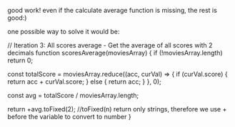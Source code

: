 good work!
even if the calculate average function is missing, the rest is good:)

one possible way to solve it would be:

// Iteration 3: All scores average - Get the average of all scores with 2 decimals
function scoresAverage(moviesArray) {
  if (!moviesArray.length) return 0;

  const totalScore = moviesArray.reduce((acc, curVal) => {
    if (curVal.score) {
      return acc + curVal.score;
    } else {
      return acc;
    }
  }, 0);

  const avg = totalScore / moviesArray.length;

  return +avg.toFixed(2); //toFixed(n) return only strings, therefore we use + before the variable to convert to number
}

